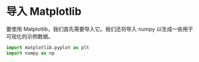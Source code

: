 # 导入 Matplotlib

要使用 Matplotlib，我们首先需要导入它。我们还将导入 numpy 以生成一些用于可视化的示例数据。

```python
import matplotlib.pyplot as plt
import numpy as np
```

